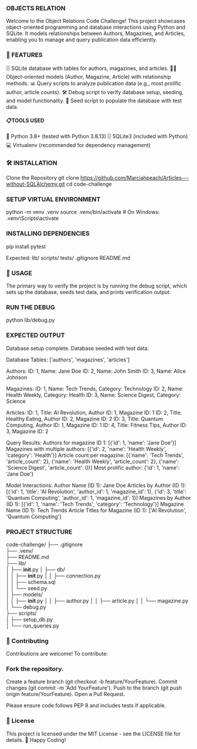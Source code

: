 
### OBJECTS RELATION

Welcome to the Object Relations Code Challenge! This project showcases object-oriented programming and database interactions using Python and SQLite. It models relationships between Authors, Magazines, and Articles, enabling you to manage and query publication data efficiently.

 ### 🚀 FEATURES

🗄️ SQLite database with tables for authors, magazines, and articles.
🧑‍💻 Object-oriented models (Author, Magazine, Article) with relationship methods.
📊 Query scripts to analyze publication data (e.g., most prolific author, article counts).
🛠️ Debug script to verify database setup, seeding, and model functionality.
🌱 Seed script to populate the database with test data.


#### 📋TOOLS USED

🐍 Python 3.8+ (tested with Python 3.8.13)
🗄️ SQLite3 (included with Python)
💻 Virtualenv (recommended for dependency management)

### 🛠️ INSTALLATION

Clone the Repository
git clone https://github.com/Marciahpeach/Articles---without-SQLAlchemy.git
cd code-challenge


### SETUP VIRTUAL ENVIRONMENT
python -m venv .venv
source .venv/bin/activate  # On Windows: .venv\Scripts\activate


### INSTALLING DEPENDENCIES
pip install pytest

Expected: lib/  scripts/  tests/  .gitignore  README.md 

### 🚀 USAGE
The primary way to verify the project is by running the debug script, which sets up the database, seeds test data, and prints verification output.

### RUN THE DEBUG
python lib/debug.py


### EXPECTED OUTPUT
Database setup complete.
Database seeded with test data.

Database Tables: ['authors', 'magazines', 'articles']

Authors:
ID: 1, Name: Jane Doe
ID: 2, Name: John Smith
ID: 3, Name: Alice Johnson

Magazines:
ID: 1, Name: Tech Trends, Category: Technology
ID: 2, Name: Health Weekly, Category: Health
ID: 3, Name: Science Digest, Category: Science

Articles:
ID: 1, Title: AI Revolution, Author ID: 1, Magazine ID: 1
ID: 2, Title: Healthy Eating, Author ID: 2, Magazine ID: 2
ID: 3, Title: Quantum Computing, Author ID: 1, Magazine ID: 1
ID: 4, Title: Fitness Tips, Author ID: 3, Magazine ID: 2

Query Results:
Authors for magazine ID 1: [{'id': 1, 'name': 'Jane Doe'}]
Magazines with multiple authors: [{'id': 2, 'name': 'Health Weekly', 'category': 'Health'}]
Article count per magazine: [{'name': 'Tech Trends', 'article_count': 2}, {'name': 'Health Weekly', 'article_count': 2}, {'name': 'Science Digest', 'article_count': 0}]
Most prolific author: {'id': 1, 'name': 'Jane Doe'}

Model Interactions:
Author Name (ID 1): Jane Doe
Articles by Author (ID 1): [{'id': 1, 'title': 'AI Revolution', 'author_id': 1, 'magazine_id': 1}, {'id': 3, 'title': 'Quantum Computing', 'author_id': 1, 'magazine_id': 1}]
Magazines by Author (ID 1): [{'id': 1, 'name': 'Tech Trends', 'category': 'Technology'}]
Magazine Name (ID 1): Tech Trends
Article Titles for Magazine (ID 1): ['AI Revolution', 'Quantum Computing']

 ### PROJECT STRUCTURE 

code-challenge/
├── .gitignore              
├── .venv/                
├── README.md               
├── lib/                    
│   ├── __init__.py
│   ├── db/                
│   │   ├── __init__.py
│   │   ├── connection.py  
│   │   ├── schema.sql   
│   │   └── seed.py       
│   ├── models/           
│   │   ├── __init__.py
│   │   ├── author.py
│   │   ├── article.py
│   │   └── magazine.py
│   └── debug.py         
├── scripts/             
│   ├── setup_db.py      
│   └── run_queries.py    

### 🤝 Contributing
Contributions are welcome! To contribute:

### Fork the repository.
Create a feature branch (git checkout -b feature/YourFeature).
Commit changes (git commit -m 'Add YourFeature').
Push to the branch (git push origin feature/YourFeature).
Open a Pull Request.

Please ensure code follows PEP 8 and includes tests if applicable.
### 📜 License
This project is licensed under the MIT License - see the LICENSE file for details.
🌟 Happy Coding!
